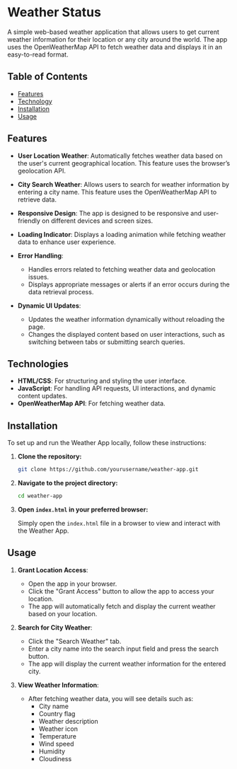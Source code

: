 # Weather Status

A simple web-based weather application that allows users to get current weather information for their location or any city around the world. The app uses the OpenWeatherMap API to fetch weather data and displays it in an easy-to-read format.

## Table of Contents

- [Features](#features)
- [Technology](#technolgies)
- [Installation](#installation)
- [Usage](#usage)

## Features

- **User Location Weather**: Automatically fetches weather data based on the user's current geographical location. This feature uses the browser’s geolocation API.
  
- **City Search Weather**: Allows users to search for weather information by entering a city name. This feature uses the OpenWeatherMap API to retrieve data.

- **Responsive Design**: The app is designed to be responsive and user-friendly on different devices and screen sizes.

- **Loading Indicator**: Displays a loading animation while fetching weather data to enhance user experience.

- **Error Handling**:
    - Handles errors related to fetching weather data and geolocation issues.
    - Displays appropriate messages or alerts if an error occurs during the data retrieval process.

- **Dynamic UI Updates**:
    - Updates the weather information dynamically without reloading the page.
    - Changes the displayed content based on user interactions, such as switching between tabs or submitting search queries.


## Technologies

- **HTML/CSS**: For structuring and styling the user interface.
- **JavaScript**: For handling API requests, UI interactions, and dynamic content updates.
- **OpenWeatherMap API**: For fetching weather data.

## Installation

To set up and run the Weather App locally, follow these instructions:

1. **Clone the repository:**

    ```bash
    git clone https://github.com/yourusername/weather-app.git
    ```

2. **Navigate to the project directory:**

    ```bash
    cd weather-app
    ```

3. **Open `index.html` in your preferred browser:**

    Simply open the `index.html` file in a browser to view and interact with the Weather App.

## Usage

1. **Grant Location Access**:
    - Open the app in your browser.
    - Click the "Grant Access" button to allow the app to access your location.
    - The app will automatically fetch and display the current weather based on your location.

2. **Search for City Weather**:
    - Click the "Search Weather" tab.
    - Enter a city name into the search input field and press the search button.
    - The app will display the current weather information for the entered city.

3. **View Weather Information**:
    - After fetching weather data, you will see details such as:
        - City name
        - Country flag
        - Weather description
        - Weather icon
        - Temperature
        - Wind speed
        - Humidity
        - Cloudiness




